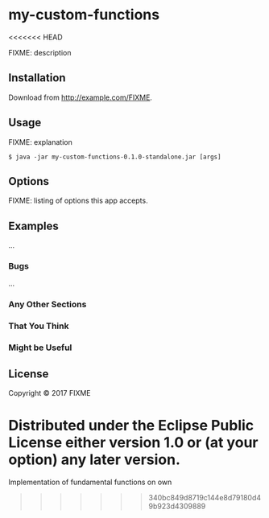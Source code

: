 # my-custom-functions
<<<<<<< HEAD

FIXME: description

## Installation

Download from http://example.com/FIXME.

## Usage

FIXME: explanation

    $ java -jar my-custom-functions-0.1.0-standalone.jar [args]

## Options

FIXME: listing of options this app accepts.

## Examples

...

### Bugs

...

### Any Other Sections
### That You Think
### Might be Useful

## License

Copyright © 2017 FIXME

Distributed under the Eclipse Public License either version 1.0 or (at
your option) any later version.
=======
Implementation of fundamental functions on own
>>>>>>> 340bc849d8719c144e8d79180d49b923d4309889
